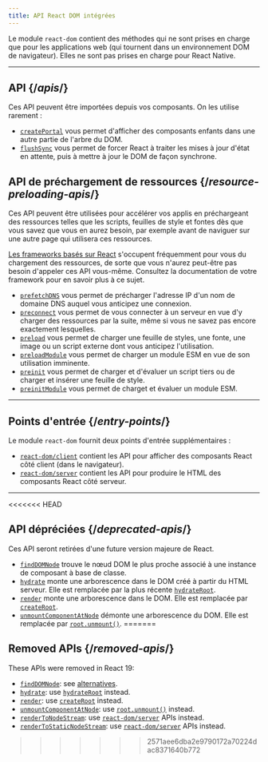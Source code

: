 ```yaml
---
title: API React DOM intégrées
---
```


<Intro>

Le module `react-dom` contient des méthodes qui ne sont prises en charge que pour les applications web (qui tournent dans un environnement DOM de navigateur).  Elles ne sont pas prises en charge pour React Native.

</Intro>

---

## API {/*apis*/}

Ces API peuvent être importées depuis vos composants.  On les utilise rarement :

* [`createPortal`](/reference/react-dom/createPortal) vous permet d'afficher des composants enfants dans une autre partie de l'arbre du DOM.
* [`flushSync`](/reference/react-dom/flushSync) vous permet de forcer React à traiter les mises à jour d'état en attente, puis à mettre à jour le DOM de façon synchrone.

## API de préchargement de ressources {/*resource-preloading-apis*/}

Ces API peuvent être utilisées pour accélérer vos applis en préchargeant des ressources telles que les scripts, feuilles de style et fontes dès que vous savez que vous en aurez besoin, par exemple avant de naviguer sur une autre page qui utilisera ces ressources.

[Les frameworks basés sur React](/learn/start-a-new-react-project) s'occupent fréquemment pour vous du chargement des ressources, de sorte que vous n'aurez peut-être pas besoin d'appeler ces API vous-même.  Consultez la documentation de votre framework pour en savoir plus à ce sujet.

* [`prefetchDNS`](/reference/react-dom/prefetchDNS) vous permet de précharger l'adresse IP d'un nom de domaine DNS auquel vous anticipez une connexion.
* [`preconnect`](/reference/react-dom/preconnect) vous permet de vous connecter à un serveur en vue d'y charger des ressources par la suite, même si vous ne savez pas encore exactement lesquelles.
* [`preload`](/reference/react-dom/preload) vous permet de charger une feuille de styles, une fonte, une image ou un script externe dont vous anticipez l'utilisation.
* [`preloadModule`](/reference/react-dom/preloadModule) vous permet de charger un module ESM en vue de son utilisation imminente.
* [`preinit`](/reference/react-dom/preinit) vous permet de charger et d'évaluer un script tiers ou de charger et insérer une feuille de style.
* [`preinitModule`](/reference/react-dom/preinitModule) vous permet de charget et évaluer un module ESM.

---

## Points d'entrée {/*entry-points*/}

Le module `react-dom` fournit deux points d'entrée supplémentaires :

* [`react-dom/client`](/reference/react-dom/client) contient les API pour afficher des composants React côté client (dans le navigateur).
* [`react-dom/server`](/reference/react-dom/server) contient les API pour produire le HTML des composants React côté serveur.

---

<<<<<<< HEAD
## API dépréciées {/*deprecated-apis*/}

<Deprecated>

Ces API seront retirées d'une future version majeure de React.

</Deprecated>

* [`findDOMNode`](/reference/react-dom/findDOMNode) trouve le nœud DOM le plus proche associé à une instance de composant à base de classe.
* [`hydrate`](/reference/react-dom/hydrate) monte une arborescence dans le DOM créé à partir du HTML serveur.  Elle est remplacée par la plus récente [`hydrateRoot`](/reference/react-dom/client/hydrateRoot).
* [`render`](/reference/react-dom/render) monte une arborescence dans le DOM. Elle est remplacée par [`createRoot`](/reference/react-dom/client/createRoot).
* [`unmountComponentAtNode`](/reference/react-dom/unmountComponentAtNode) démonte une arborescence du DOM. Elle est remplacée par [`root.unmount()`](/reference/react-dom/client/createRoot#root-unmount).
=======
## Removed APIs {/*removed-apis*/}

These APIs were removed in React 19:

* [`findDOMNode`](https://18.react.dev/reference/react-dom/findDOMNode): see [alternatives](https://18.react.dev/reference/react-dom/findDOMNode#alternatives).
* [`hydrate`](https://18.react.dev/reference/react-dom/hydrate): use [`hydrateRoot`](/reference/react-dom/client/hydrateRoot) instead.
* [`render`](https://18.react.dev/reference/react-dom/render): use [`createRoot`](/reference/react-dom/client/createRoot) instead.
* [`unmountComponentAtNode`](/reference/react-dom/unmountComponentAtNode): use [`root.unmount()`](/reference/react-dom/client/createRoot#root-unmount) instead.
* [`renderToNodeStream`](https://18.react.dev/reference/react-dom/server/renderToNodeStream): use [`react-dom/server`](/reference/react-dom/server) APIs instead.
* [`renderToStaticNodeStream`](https://18.react.dev/reference/react-dom/server/renderToStaticNodeStream): use [`react-dom/server`](/reference/react-dom/server) APIs instead.
>>>>>>> 2571aee6dba2e9790172a70224dac8371640b772
